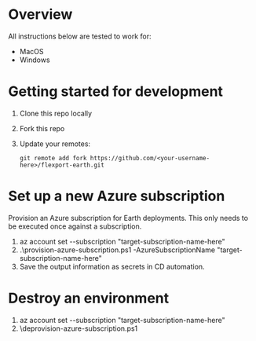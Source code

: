 # Overview

All instructions below are tested to work for:
- MacOS
- Windows

# Getting started for development

1. Clone this repo locally
2. Fork this repo
3. Update your remotes:

    `git remote add fork https://github.com/<your-username-here>/flexport-earth.git`

# Set up a new Azure subscription
Provision an Azure subscription for Earth deployments. This only needs to be executed once against a subscription.

1. az account set --subscription "target-subscription-name-here"
2. .\provision-azure-subscription.ps1 -AzureSubscriptionName "target-subscription-name-here"
3. Save the output information as secrets in CD automation.

# Destroy an environment

1. az account set --subscription "target-subscription-name-here"
2. \deprovision-azure-subscription.ps1

